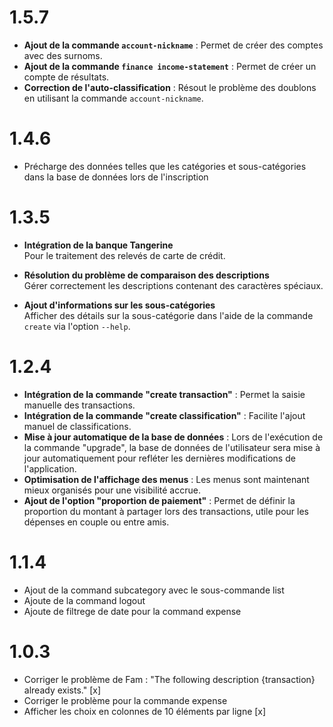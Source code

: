 # 1.5.7

- **Ajout de la commande `account-nickname`** : Permet de créer des comptes avec des surnoms.
- **Ajout de la commande `finance income-statement`** : Permet de créer un compte de résultats.
- **Correction de l'auto-classification** : Résout le problème des doublons en utilisant la commande `account-nickname`.

# 1.4.6

- Précharge des données telles que les catégories et sous-catégories dans la base de données lors de l'inscription

# 1.3.5

- **Intégration de la banque Tangerine**  
  Pour le traitement des relevés de carte de crédit.

- **Résolution du problème de comparaison des descriptions**  
  Gérer correctement les descriptions contenant des caractères spéciaux.

- **Ajout d'informations sur les sous-catégories**  
  Afficher des détails sur la sous-catégorie dans l'aide de la commande `create` via l'option `--help`.


# 1.2.4

- **Intégration de la commande "create transaction"** : Permet la saisie manuelle des transactions.
- **Intégration de la commande "create classification"** : Facilite l'ajout manuel de classifications.
- **Mise à jour automatique de la base de données** : Lors de l'exécution de la commande "upgrade", la base de données de l'utilisateur sera mise à jour automatiquement pour refléter les dernières modifications de l'application.
- **Optimisation de l'affichage des menus** : Les menus sont maintenant mieux organisés pour une visibilité accrue.
- **Ajout de l'option "proportion de paiement"** : Permet de définir la proportion du montant à partager lors des transactions, utile pour les dépenses en couple ou entre amis.


# 1.1.4

- Ajout de la command subcategory avec le sous-commande list
- Ajoute de la command logout
- Ajoute de filtrege de date pour la command expense

# 1.0.3

- Corriger le problème de Fam : "The following description {transaction} already exists." [x]
- Corriger le problème pour la commande expense
- Afficher les choix en colonnes de 10 éléments par ligne [x]



